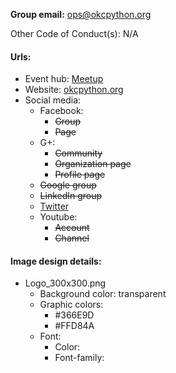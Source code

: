 **Group email:** ops@okcpython.org

Other Code of Conduct(s): N/A

#### Urls:
  - Event hub: [Meetup](http://www.meetup.com/Oklahoma-City-Python-Users-Group/)
  - Website: [okcpython.org](http://okcpython.org/)
  - Social media:
    - Facebook:
      - ~~Group~~
      - ~~Page~~
    - G+:
      - ~~Community~~
      - ~~Organization page~~
      - ~~Profile page~~
    - ~~Google group~~
    - ~~LinkedIn group~~
    - [Twitter](https://twitter.com/OKCpython)
    - Youtube:
      - ~~Account~~
      - ~~Channel~~

#### Image design details:
- Logo_300x300.png
  - Background color: transparent
  - Graphic colors:
    - #366E9D
    - #FFD84A
  - Font:
    - Color:
    - Font-family:
